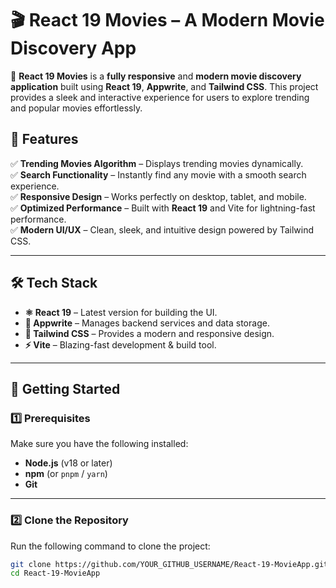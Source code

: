 # 🎬 React 19 Movies – A Modern Movie Discovery App  

🚀 **React 19 Movies** is a **fully responsive** and **modern movie discovery application** built using **React 19**, **Appwrite**, and **Tailwind CSS**. This project provides a sleek and interactive experience for users to explore trending and popular movies effortlessly.

## 📌 **Features**  

✅ **Trending Movies Algorithm** – Displays trending movies dynamically.  
✅ **Search Functionality** – Instantly find any movie with a smooth search experience.  
✅ **Responsive Design** – Works perfectly on desktop, tablet, and mobile.  
✅ **Optimized Performance** – Built with **React 19** and Vite for lightning-fast performance.  
✅ **Modern UI/UX** – Clean, sleek, and intuitive design powered by Tailwind CSS.  

---

## 🛠 **Tech Stack**  

- **⚛ React 19** – Latest version for building the UI.  
- **📡 Appwrite** – Manages backend services and data storage.  
- **🎨 Tailwind CSS** – Provides a modern and responsive design.  
- **⚡ Vite** – Blazing-fast development & build tool.  

---

## 🚀 **Getting Started**  

### **1️⃣ Prerequisites**  

Make sure you have the following installed:  
- **Node.js** (v18 or later)  
- **npm** (or `pnpm` / `yarn`)  
- **Git**  

---

### **2️⃣ Clone the Repository**  

Run the following command to clone the project:  

```sh
git clone https://github.com/YOUR_GITHUB_USERNAME/React-19-MovieApp.git
cd React-19-MovieApp

